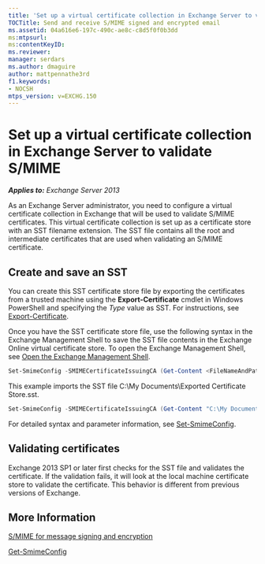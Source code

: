```yaml
---
title: 'Set up a virtual certificate collection in Exchange Server to validate S/MIME'
TOCTitle: Send and receive S/MIME signed and encrypted email
ms.assetid: 04a616e6-197c-490c-ae8c-c8d5f0f0b3dd
ms:mtpsurl:
ms:contentKeyID:
ms.reviewer:
manager: serdars
ms.author: dmaguire
author: mattpennathe3rd
f1.keywords:
- NOCSH
mtps_version: v=EXCHG.150
---
```


# Set up a virtual certificate collection in Exchange Server to validate S/MIME

_**Applies to:** Exchange Server 2013_

As an Exchange Server administrator, you need to configure a virtual certificate collection in Exchange that will be used to validate S/MIME certificates. This virtual certificate collection is set up as a certificate store with an SST filename extension. The SST file contains all the root and intermediate certificates that are used when validating an S/MIME certificate.

## Create and save an SST

You can create this SST certificate store file by exporting the certificates from a trusted machine using the **Export-Certificate** cmdlet in Windows PowerShell and specifying the _Type_ value as SST. For instructions, see [Export-Certificate](https://docs.microsoft.com/powershell/module/pkiclient/export-certificate).

Once you have the SST certificate store file, use the following syntax in the Exchange Management Shell to save the SST file contents in the Exchange Online virtual certificate store. To open the Exchange Management Shell, see [Open the Exchange Management Shell](https://docs.microsoft.com/powershell/exchange/open-the-exchange-management-shell).

```PowerShell
Set-SmimeConfig -SMIMECertificateIssuingCA (Get-Content <FileNameAndPath>.sst -Encoding Byte)
```

This example imports the SST file C:\My Documents\Exported Certificate Store.sst.

```PowerShell
Set-SmimeConfig -SMIMECertificateIssuingCA (Get-Content "C:\My Documents\Exported Certificate Store.sst" -Encoding Byte)
```

For detailed syntax and parameter information, see [Set-SmimeConfig](https://docs.microsoft.com/powershell/module/exchange/set-smimeconfig).

## Validating certificates

Exchange 2013 SP1 or later first checks for the SST file and validates the certificate. If the validation fails, it will look at the local machine certificate store to validate the certificate. This behavior is different from previous versions of Exchange.

## More Information

[S/MIME for message signing and encryption](s-mime-for-message-signing-and-encryption.md)

[Get-SmimeConfig](https://docs.microsoft.com/powershell/module/exchange/get-smimeconfig)
